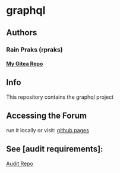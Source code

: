 # graphql

## Authors

### Rain Praks (rpraks)
#### <a href="https://01.kood.tech/git/rpraks/graphql">My Gitea Repo</a>

## Info

This repository contains the graphql project

## Accessing the Forum
 run it locally or visit:
 <a href="https://rainpraks.github.io/graphql/">github pages</a>


## See [audit requirements]: 
<a href="https://github.com/01-edu/public/tree/master/subjects/graphql/audit">Audit Repo</a>